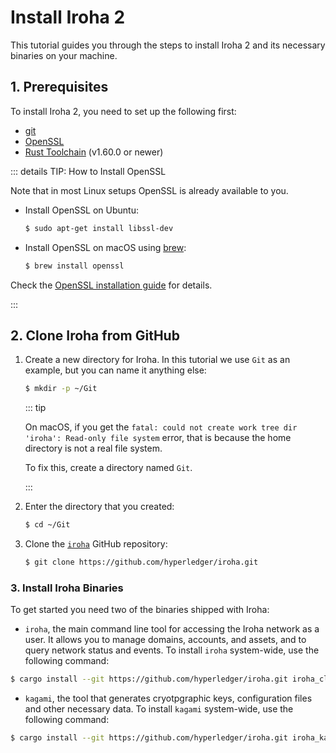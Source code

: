 # Install Iroha 2

This tutorial guides you through the steps to install Iroha 2 and its necessary binaries on your machine.

## 1. Prerequisites

To install Iroha 2, you need to set up the following first:
- [git](https://githowto.com/)
- [OpenSSL](https://www.openssl.org/)
- [Rust Toolchain](https://www.rust-lang.org/tools/install) (v1.60.0 or newer)

::: details TIP: How to Install OpenSSL

Note that in most Linux setups OpenSSL is already available to you.

- Install OpenSSL on Ubuntu:

  ```bash
  $ sudo apt-get install libssl-dev
  ```

- Install OpenSSL on macOS using [brew](https://brew.sh/):

  ```bash
  $ brew install openssl
  ```

Check the [OpenSSL installation guide](https://github.com/openssl/openssl/blob/master/INSTALL.md) for details.

:::


## 2. Clone Iroha from GitHub

1. Create a new directory for Iroha. In this tutorial we use `Git` as an example, but you can name it anything else:

   ```bash
   $ mkdir -p ~/Git
   ```

   ::: tip

   On macOS, if you get the `fatal: could not create work tree dir 'iroha': Read-only file system` error, that is because the home directory is not a real file system.

   To fix this, create a directory named `Git`.

   :::

2. Enter the directory that you created:

   ```bash
   $ cd ~/Git
   ```

3. Clone the [`iroha`](https://github.com/hyperledger/iroha) GitHub repository:

   ```bash
   $ git clone https://github.com/hyperledger/iroha.git
   ```

### 3. Install Iroha Binaries

To get started you need two of the binaries shipped with Iroha:

- `iroha`, the main command line tool for accessing the Iroha network as a user. It allows you to manage domains, accounts, and assets, and to query network status and events. To install `iroha` system-wide, use the following command:

```bash
$ cargo install --git https://github.com/hyperledger/iroha.git iroha_cli
```

- `kagami`, the tool that generates cryotpgraphic keys, configuration files and other necessary data. To install `kagami` system-wide, use the following command:

```bash
$ cargo install --git https://github.com/hyperledger/iroha.git iroha_kagami
```
